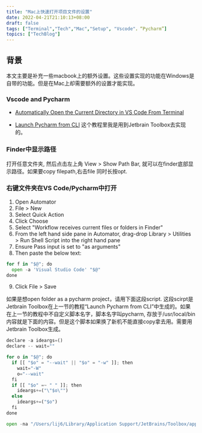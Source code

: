```yaml
---
title: "Mac上快速打开项目文件的设置"
date: 2022-04-21T21:10:13+08:00
draft: false
tags: ["Terminal","Tech","Mac","Setup", "Vscode"，“Pycharm”]
topics: ["TechBlog"]
---
```


## 背景
本文主要是补充一些macbook上的额外设置。这些设置实现的功能在Windows是自带的功能。但是在Mac上却需要额外的设置才能实现。


### Vscode and Pycharm
* [Automatically Open the Current Directory in VS Code From Terminal](https://shannoncrabill.com/blog/shell-command-open-directory-in-vscode/#:~:text=If%20you%20already%20have%20a,automatically%20open%20in%20VS%20code.)

* [Launch Pycharm from CLI](https://www.jetbrains.com/help/pycharm/working-with-the-ide-features-from-command-line.html)
这个教程里我是用到Jetbrain Toolbox去实现的。



### Finder中显示路径
打开任意文件夹, 然后点击左上角 View > Show Path Bar, 就可以在finder底部显示路径。如果要copy filepath,右击file 同时长按opt.


### 右键文件夹在VS Code/Pycharm中打开
1. Open Automator
2. File > New
3. Select Quick Action
4. Click Choose
5. Select "Workflow receives current files or folders in Finder"
6. From the left hand side pane in Automator, drag-drop Library > Utilities > Run Shell Script into the right hand pane
7. Ensure Pass input is set to "as arguments"
8. Then paste the below text:
``` python
for f in "$@"; do
  open -a 'Visual Studio Code' "$@"
done
```
9. Click File > Save


如果是想open folder as a pycharm project，请用下面这段script. 这段scirpt是Jetbrain Toolbox在上一节的教程“Launch Pycharm from CLI”中生成的。如果在上一节的教程中不自定义脚本名字，脚本名字叫pycharm, 存放于/usr/local/bin 内容就是下面的内容。但是这个脚本如果换了新机不能直接copy拿去用。需要用Jetbrain Toolbox生成。
``` python
declare -a ideargs=()
declare -- wait=""

for o in "$@"; do
  if [[ "$o" = "--wait" || "$o" = "-w" ]]; then
    wait="-W"
    o="--wait"
  fi
  if [[ "$o" =~ " " ]]; then
    ideargs+=("\"$o\"")
  else
    ideargs+=("$o")
  fi
done

open -na "/Users/lij6/Library/Application Support/JetBrains/Toolbox/apps/PyCharm-P/ch-0/213.7172.26/PyCharm.app/Contents/MacOS/pycharm" $wait --args "${ideargs[@]}"
```